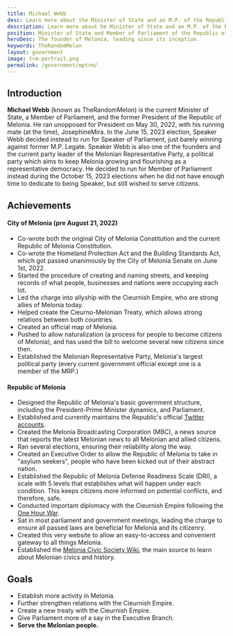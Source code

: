 ```yaml
---
title: Michael Webb
desc: Learn more about the Minister of State and an M.P. of the Republic of Melonia, Michael Webb.
description: Learn more about he Minister of State and an M.P. of the Republic of Melonia, Michael Webb.
position: Minister of State and Member of Parliament of the Republic of Melonia
heroDesc: The founder of Melonia, leading since its inception.
keywords: TheRandomMelon
layout: government
image: trm-portrait.png
permalink: /government/mptrm/
---
```


## Introduction
**Michael Webb** (known as TheRandomMelon) is the current Minister of State, a Member of Parliament, and the former President of the Republic of Melonia. He ran unopposed for President on May 30, 2022, with his running mate (at the time), JosephineMira. In the June 15, 2023 election, Speaker Webb decided instead to run for Speaker of Parliament, just barely winning against former M.P. Legate. Speaker Webb is also one of the founders and the current party leader of the Melonian Representative Party, a political party which aims to keep Melonia growing and flourishing as a representative democracy. He decided to run for Member of Parliament instead during the October 15, 2023 elections when he did not have enough time to dedicate to being Speaker, but still wished to serve citizens.

## Achievements

#### City of Melonia (pre August 21, 2022)
- Co-wrote both the original City of Melonia Constitution and the current Republic of Melonia Constitution.
- Co-wrote the Homeland Protection Act and the Building Standards Act, which got passed unanimously by the City of Melonia Senate on June 1st, 2022.
- Started the procedure of creating and naming streets, and keeping records of what people, businesses and nations were occupying each lot.
- Led the charge into allyship with the Cieurnish Empire, who are strong allies of Melonia today.
- Helped create the Cieurno-Melonian Treaty, which allows strong relations between both countries.
- Created an official map of Melonia.
- Pushed to allow naturalization (a process for people to become citizens of Melonia), and has used the bill to welcome several new citizens since then.
- Established the Melonian Representative Party, Melonia's largest political party (every current government official except one is a member of the MRP.)

#### Republic of Melonia
- Designed the Republic of Melonia's basic government structure, including the President-Prime Minister dynamics, and Parliament.
- Established and currently maintains the Republic's official [Twitter accounts](https://twitter.com/MeloniaGov).
- Created the Melonia Broadcasting Corporation (MBC), a news source that reports the latest Melonian news to all Melonian and allied citizens.
- Ran several elections, ensuring their reliability along the way.
- Created an Executive Order to allow the Republic of Melonia to take in "asylum seekers", people who have been kicked out of their abstract nation.
- Established the Republic of Melonia Defense Readiness Scale (DRI), a scale with 5 levels that establishes what will happen under each condition. This keeps citizens more informed on potential conflicts, and therefore, safe.
- Conducted important diplomacy with the Cieurnish Empire following the [One Hour War](https://wiki.melonia.xyz/history/one-hour-war).
- Sat in most parliament and government meetings, leading the charge to ensure all passed laws are beneficial for Melonia and its citizenry.
- Created this very website to allow an easy-to-access and convenient gateway to all things Melonia.
- Established the [Melonia Civic Society Wiki](https://wiki.melonia.xyz), the main source to learn about Melonian civics and history.

## Goals
- Establish more activity in Melonia.
- Further strengthen relations with the Cieurnish Empire.
- Create a new treaty with the Cieurnish Empire.
- Give Parliament more of a say in the Executive Branch.
- **Serve the Melonian people.**
